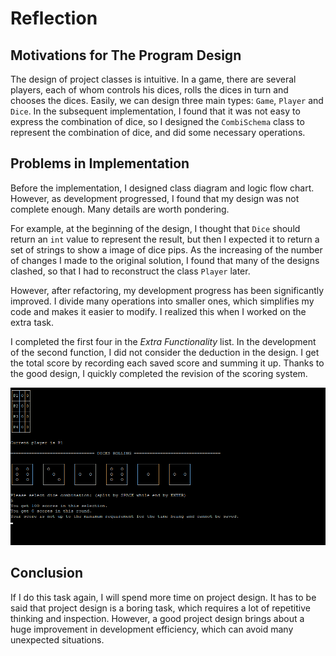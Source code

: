 # Reflection

## Motivations for The Program Design

The design of project classes is intuitive. In a game, there are several players, each of whom controls his dices, rolls the dices in turn and chooses the dices. Easily, we can design three main types: `Game`, `Player` and `Dice`. In the subsequent implementation, I found that it was not easy to express the combination of dice, so I designed the `CombiSchema` class to represent the combination of dice, and did some necessary operations.

## Problems in Implementation

Before the implementation, I designed class diagram and logic flow chart. However, as development progressed, I found that my design was not complete enough. Many details are worth pondering.

For example, at the beginning of the design, I thought that `Dice` should return an `int` value to represent the result, but then I expected it to return a set of strings to show a image of dice pips.  As the  increasing of the number of changes I made to the original solution, I found that many of the designs clashed, so that I had to reconstruct the class `Player` later. 

However, after refactoring, my development progress has been significantly improved. I divide many operations into smaller ones, which simplifies my code and makes it easier to modify. I realized this when I worked on the extra task.

I completed the first four in the *Extra Functionality* list. In the development of the second function, I did not consider the deduction in the design. I get the total score by recording each saved score and summing it up. Thanks to the good design, I quickly completed the revision of the scoring system.

![Screenshot](Figures/Screenshot.png)

## Conclusion

If I do this task again, I will spend more time on project design. It has to be said that project design is a boring task, which requires a lot of repetitive thinking and inspection. However, a good project design brings about a huge improvement in development efficiency, which can avoid many unexpected situations.
